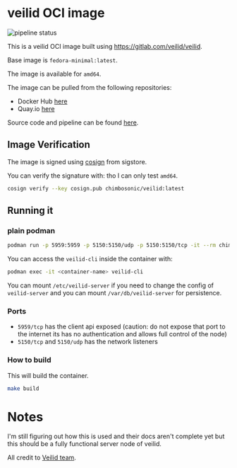 # veilid OCI image

![pipeline status](https://github.com/chimbosonic/veilid-container/actions/workflows/main.yml/badge.svg?branch=main)

This is a veilid OCI image built using https://gitlab.com/veilid/veilid.

Base image is `fedora-minimal:latest`.

The image is available for `amd64`.

The image can be pulled from the following repositories:
- Docker Hub [here](https://hub.docker.com/repository/docker/chimbosonic/veilid)
- Quay.io [here](https://quay.io/repository/chimbosonic/veilid)

Source code and pipeline can be found [here](https://github.com/chimbosonic/veilid-container).

## Image Verification

The image is signed using [cosign](https://github.com/sigstore/cosign) from sigstore.

You can verify the signature with: tho I can only test `amd64`.


```bash
cosign verify --key cosign.pub chimbosonic/veilid:latest
```

## Running it

### plain podman

```bash
podman run -p 5959:5959 -p 5150:5150/udp -p 5150:5150/tcp -it --rm chimbosonic/veilid:latest
```

You can access the `veilid-cli` inside the container with:
```bash
podman exec -it <container-name> veilid-cli
```

You can mount `/etc/veilid-server` if you need to change the config of `veilid-server` and you can mount `/var/db/veilid-server` for persistence.

### Ports
- `5959/tcp` has the client api exposed (caution: do not expose that port to the internet its has no authentication and allows full control of the node) 
- `5150/tcp` and `5150/udp` has the network listeners


### How to build

This will build the container.

```bash
make build
```

# Notes
I'm still figuring out how this is used and their docs aren't complete yet but this should be a fully functional server node of veilid.

All credit to [Veilid team](https://veilid.com/about-us/).